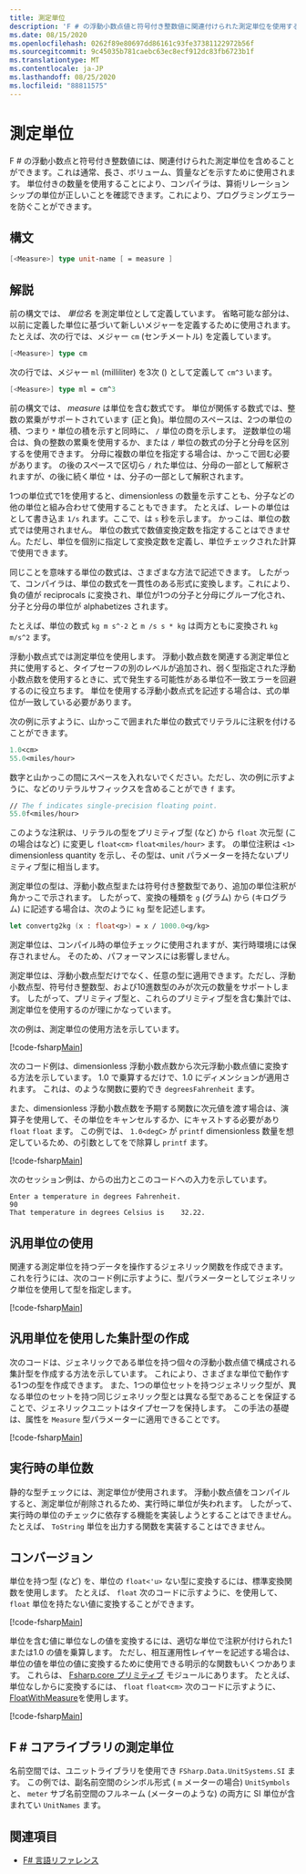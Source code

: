 ```yaml
---
title: 測定単位
description: 'F # の浮動小数点値と符号付き整数値に関連付けられた測定単位を使用する方法について説明します。これは通常、長さ、量、および質量を示すために使用されます。'
ms.date: 08/15/2020
ms.openlocfilehash: 0262f89e80697dd86161c93fe37381122972b56f
ms.sourcegitcommit: 9c45035b781caebc63ec8ecf912dc83fb6723b1f
ms.translationtype: MT
ms.contentlocale: ja-JP
ms.lasthandoff: 08/25/2020
ms.locfileid: "88811575"
---
```

# <a name="units-of-measure"></a>測定単位

F # の浮動小数点と符号付き整数値には、関連付けられた測定単位を含めることができます。これは通常、長さ、ボリューム、質量などを示すために使用されます。 単位付きの数量を使用することにより、コンパイラは、算術リレーションシップの単位が正しいことを確認できます。これにより、プログラミングエラーを防ぐことができます。

## <a name="syntax"></a>構文

```fsharp
[<Measure>] type unit-name [ = measure ]
```

## <a name="remarks"></a>解説

前の構文では、 *単位名* を測定単位として定義しています。 省略可能な部分は、以前に定義した単位に基づいて新しいメジャーを定義するために使用されます。 たとえば、次の行では、メジャー `cm` (センチメートル) を定義しています。

```fsharp
[<Measure>] type cm
```

次の行では、メジャー `ml` (milliliter) を3次 () として定義して `cm^3` います。

```fsharp
[<Measure>] type ml = cm^3
```

前の構文では、 *measure* は単位を含む数式です。 単位が関係する数式では、整数の累乗がサポートされています (正と負)。単位間のスペースは、2つの単位の積、つまり `*` 単位の積を示すと同時に、 `/` 単位の商を示します。 逆数単位の場合は、負の整数の累乗を使用するか、または `/` 単位の数式の分子と分母を区別するを使用できます。 分母に複数の単位を指定する場合は、かっこで囲む必要があります。 の後のスペースで区切ら `/` れた単位は、分母の一部として解釈されますが、の後に続く単位 `*` は、分子の一部として解釈されます。

1つの単位式で1を使用すると、dimensionless の数量を示すことも、分子などの他の単位と組み合わせて使用することもできます。 たとえば、レートの単位はとして書き込ま `1/s` れます。ここで、は `s` 秒を示します。 かっこは、単位の数式では使用されません。 単位の数式で数値変換定数を指定することはできません。ただし、単位を個別に指定して変換定数を定義し、単位チェックされた計算で使用できます。

同じことを意味する単位の数式は、さまざまな方法で記述できます。 したがって、コンパイラは、単位の数式を一貫性のある形式に変換します。これにより、負の値が reciprocals に変換され、単位が1つの分子と分母にグループ化され、分子と分母の単位が alphabetizes されます。

たとえば、単位の数式 `kg m s^-2` と `m /s s * kg` は両方ともに変換され `kg m/s^2` ます。

浮動小数点式では測定単位を使用します。 浮動小数点数を関連する測定単位と共に使用すると、タイプセーフの別のレベルが追加され、弱く型指定された浮動小数点数を使用するときに、式で発生する可能性がある単位不一致エラーを回避するのに役立ちます。 単位を使用する浮動小数点式を記述する場合は、式の単位が一致している必要があります。

次の例に示すように、山かっこで囲まれた単位の数式でリテラルに注釈を付けることができます。

```fsharp
1.0<cm>
55.0<miles/hour>
```

数字と山かっこの間にスペースを入れないでください。ただし、次の例に示すように、などのリテラルサフィックスを含めることができ `f` ます。

```fsharp
// The f indicates single-precision floating point.
55.0f<miles/hour>
```

このような注釈は、リテラルの型をプリミティブ型 (など) から `float` 次元型 (この場合はなど) に変更し `float<cm>` `float<miles/hour>` ます。 の単位注釈は `<1>` dimensionless quantity を示し、その型は、unit パラメーターを持たないプリミティブ型に相当します。

測定単位の型は、浮動小数点型または符号付き整数型であり、追加の単位注釈が角かっこで示されます。 したがって、変換の種類を `g` (グラム) から (キログラム) に記述する場合は、次のように `kg` 型を記述します。

```fsharp
let convertg2kg (x : float<g>) = x / 1000.0<g/kg>
```

測定単位は、コンパイル時の単位チェックに使用されますが、実行時環境には保存されません。 そのため、パフォーマンスには影響しません。

測定単位は、浮動小数点型だけでなく、任意の型に適用できます。ただし、浮動小数点型、符号付き整数型、および10進数型のみが次元の数量をサポートします。 したがって、プリミティブ型と、これらのプリミティブ型を含む集計では、測定単位を使用するのが理にかなっています。

次の例は、測定単位の使用方法を示しています。

[!code-fsharp[Main](~/samples/snippets/fsharp/lang-ref-2/snippet6901.fs)]

次のコード例は、dimensionless 浮動小数点数から次元浮動小数点値に変換する方法を示しています。 1.0 で乗算するだけで、1.0 にディメンションが適用されます。 これは、のような関数に要約でき `degreesFahrenheit` ます。

また、dimensionless 浮動小数点数を予期する関数に次元値を渡す場合は、演算子を使用して、その単位をキャンセルするか、にキャストする必要があり `float` `float` ます。 この例では、 `1.0<degC>` が `printf` dimensionless 数量を想定しているため、の引数としてをで除算し `printf` ます。

[!code-fsharp[Main](~/samples/snippets/fsharp/lang-ref-2/snippet6902.fs)]

次のセッション例は、からの出力とこのコードへの入力を示しています。

```console
Enter a temperature in degrees Fahrenheit.
90
That temperature in degrees Celsius is    32.22.
```

## <a name="using-generic-units"></a>汎用単位の使用

関連する測定単位を持つデータを操作するジェネリック関数を作成できます。 これを行うには、次のコード例に示すように、型パラメーターとしてジェネリック単位を使用して型を指定します。

[!code-fsharp[Main](~/samples/snippets/fsharp/lang-ref-2/snippet6903.fs)]

## <a name="creating-aggregate-types-with-generic-units"></a>汎用単位を使用した集計型の作成

次のコードは、ジェネリックである単位を持つ個々の浮動小数点値で構成される集計型を作成する方法を示しています。 これにより、さまざまな単位で動作する1つの型を作成できます。 また、1つの単位セットを持つジェネリック型が、異なる単位のセットを持つ同じジェネリック型とは異なる型であることを保証することで、ジェネリックユニットはタイプセーフを保持します。 この手法の基礎は、属性を `Measure` 型パラメーターに適用できることです。

[!code-fsharp[Main](~/samples/snippets/fsharp/lang-ref-2/snippet6904.fs)]

## <a name="units-at-runtime"></a>実行時の単位数

静的な型チェックには、測定単位が使用されます。 浮動小数点値をコンパイルすると、測定単位が削除されるため、実行時に単位が失われます。 したがって、実行時の単位のチェックに依存する機能を実装しようとすることはできません。 たとえば、 `ToString` 単位を出力する関数を実装することはできません。

## <a name="conversions"></a>コンバージョン

単位を持つ型 (など) を、単位の `float<'u>` ない型に変換するには、標準変換関数を使用します。 たとえば、 `float` 次のコードに示すように、を使用して、 `float` 単位を持たない値に変換することができます。

[!code-fsharp[Main](~/samples/snippets/fsharp/lang-ref-2/snippet6905.fs)]

単位を含む値に単位なしの値を変換するには、適切な単位で注釈が付けられた1または1.0 の値を乗算します。 ただし、相互運用性レイヤーを記述する場合は、単位の値を単位の値に変換するために使用できる明示的な関数もいくつかあります。 これらは、 [Fsharp.core プリミティブ](https://fsharp.github.io/fsharp-core-docs/reference/fsharp-core-languageprimitives.html) モジュールにあります。 たとえば、単位なしからに変換するには、 `float` `float<cm>` 次のコードに示すように、 [FloatWithMeasure](https://fsharp.github.io/fsharp-core-docs/reference/fsharp-core-languageprimitives.html#FloatWithMeasure)を使用します。

[!code-fsharp[Main](~/samples/snippets/fsharp/lang-ref-2/snippet6906.fs)]

## <a name="units-of-measure-in-the-f-core-library"></a>F # コアライブラリの測定単位

名前空間では、ユニットライブラリを使用でき `FSharp.Data.UnitSystems.SI` ます。 この例では、副名前空間のシンボル形式 ( `m` メーターの場合) `UnitSymbols` と、 `meter` サブ名前空間のフルネーム (メーターのような) の両方に SI 単位が含まれてい `UnitNames` ます。

## <a name="see-also"></a>関連項目

- [F# 言語リファレンス](index.md)
